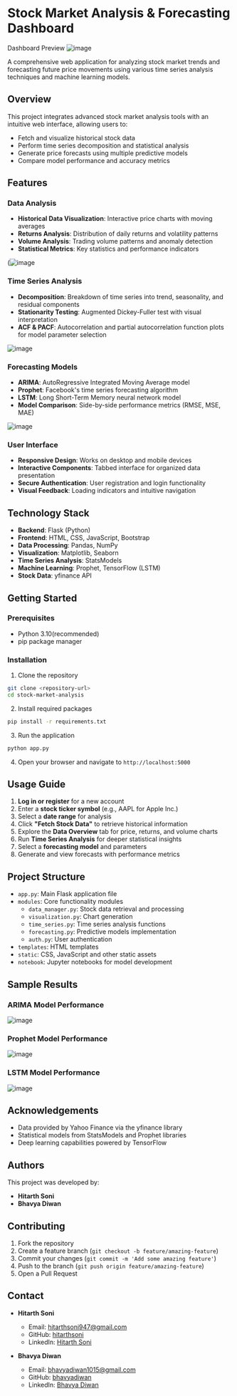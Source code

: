 # Stock Market Analysis & Forecasting Dashboard

Dashboard Preview
![image](https://github.com/user-attachments/assets/45367fb3-517a-4829-858f-ad7e3199e09f)


A comprehensive web application for analyzing stock market trends and forecasting future price movements using various time series analysis techniques and machine learning models.

## Overview

This project integrates advanced stock market analysis tools with an intuitive web interface, allowing users to:
- Fetch and visualize historical stock data
- Perform time series decomposition and statistical analysis
- Generate price forecasts using multiple predictive models
- Compare model performance and accuracy metrics

## Features

### Data Analysis
- **Historical Data Visualization**: Interactive price charts with moving averages
- **Returns Analysis**: Distribution of daily returns and volatility patterns
- **Volume Analysis**: Trading volume patterns and anomaly detection
- **Statistical Metrics**: Key statistics and performance indicators

(![image](https://github.com/user-attachments/assets/d075aa0a-3a3e-456a-8df9-4acc03bdfffd)

### Time Series Analysis
- **Decomposition**: Breakdown of time series into trend, seasonality, and residual components
- **Stationarity Testing**: Augmented Dickey-Fuller test with visual interpretation
- **ACF & PACF**: Autocorrelation and partial autocorrelation function plots for model parameter selection

![image](https://github.com/user-attachments/assets/5e856b4a-7c3d-4968-84f1-700716090ec0)

### Forecasting Models
- **ARIMA**: AutoRegressive Integrated Moving Average model
- **Prophet**: Facebook's time series forecasting algorithm
- **LSTM**: Long Short-Term Memory neural network model
- **Model Comparison**: Side-by-side performance metrics (RMSE, MSE, MAE)

![image](https://github.com/user-attachments/assets/9b21cb1c-d83c-41fa-ace0-7f765ff66c8f)

### User Interface
- **Responsive Design**: Works on desktop and mobile devices
- **Interactive Components**: Tabbed interface for organized data presentation
- **Secure Authentication**: User registration and login functionality
- **Visual Feedback**: Loading indicators and intuitive navigation

## Technology Stack

- **Backend**: Flask (Python)
- **Frontend**: HTML, CSS, JavaScript, Bootstrap
- **Data Processing**: Pandas, NumPy
- **Visualization**: Matplotlib, Seaborn
- **Time Series Analysis**: StatsModels
- **Machine Learning**: Prophet, TensorFlow (LSTM)
- **Stock Data**: yfinance API

## Getting Started

### Prerequisites
- Python 3.10(recommended)
- pip package manager

### Installation

1. Clone the repository
```bash
git clone <repository-url>
cd stock-market-analysis
```

2. Install required packages
```bash
pip install -r requirements.txt
```

3. Run the application
```bash
python app.py
```

4. Open your browser and navigate to `http://localhost:5000`

## Usage Guide

1. **Log in or register** for a new account
2. Enter a **stock ticker symbol** (e.g., AAPL for Apple Inc.)
3. Select a **date range** for analysis
4. Click **"Fetch Stock Data"** to retrieve historical information
5. Explore the **Data Overview** tab for price, returns, and volume charts
6. Run **Time Series Analysis** for deeper statistical insights
7. Select a **forecasting model** and parameters
8. Generate and view forecasts with performance metrics

## Project Structure

- `app.py`: Main Flask application file
- `modules`: Core functionality modules
  - `data_manager.py`: Stock data retrieval and processing
  - `visualization.py`: Chart generation
  - `time_series.py`: Time series analysis functions
  - `forecasting.py`: Predictive models implementation
  - `auth.py`: User authentication
- `templates`: HTML templates
- `static`: CSS, JavaScript and other static assets
- `notebook`: Jupyter notebooks for model development

## Sample Results

### ARIMA Model Performance
![image](https://github.com/user-attachments/assets/24d3f6de-5933-49e8-88fe-7273158e9614)

### Prophet Model Performance
![image](https://github.com/user-attachments/assets/d29a37d5-6277-444d-923d-77b40fb4ab8e)

### LSTM Model Performance
![image](https://github.com/user-attachments/assets/357b6583-aaef-4a1a-a9a5-c1638ff85317)

## Acknowledgements

- Data provided by Yahoo Finance via the yfinance library
- Statistical models from StatsModels and Prophet libraries
- Deep learning capabilities powered by TensorFlow

## Authors

This project was developed by:

- **Hitarth Soni**
- **Bhavya Diwan**

## Contributing

1. Fork the repository
2. Create a feature branch (`git checkout -b feature/amazing-feature`)
3. Commit your changes (`git commit -m 'Add some amazing feature'`)
4. Push to the branch (`git push origin feature/amazing-feature`)
5. Open a Pull Request

## Contact

- **Hitarth Soni**
  - Email: hitarthsoni947@gmail.com
  - GitHub: [hitarthsoni](https://github.com/hitarth0710)
  - LinkedIn: [Hitarth Soni](https://www.linkedin.com/in/hitarth-soni-80a18a299/)

- **Bhavya Diwan**
  - Email: bhavyadiwan1015@gmail.com
  - GitHub: [bhavyadiwan](https://github.com/diwanbhavya)
  - LinkedIn: [Bhavya Diwan](https://www.linkedin.com/in/bhavya-diwan-267382253?utm_source=share&utm_campaign=share_via&utm_content=profile&utm_medium=android_app)
